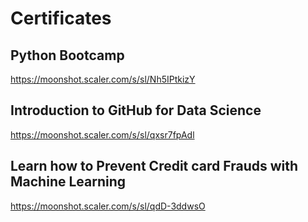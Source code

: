 # Certificates

## Python Bootcamp
https://moonshot.scaler.com/s/sl/Nh5IPtkizY  

## Introduction to GitHub for Data Science
https://moonshot.scaler.com/s/sl/qxsr7fpAdl  

## Learn how to Prevent Credit card Frauds with Machine Learning
https://moonshot.scaler.com/s/sl/qdD-3ddwsO  





